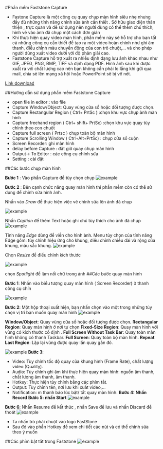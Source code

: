 #Phần mềm Faststone Capture 
- Fastone Capture là một công cụ quay chụp màn hình siêu nhẹ nhưng đầy đủ  những tính năng chỉnh sửa ảnh cần thiết . Sở  hữu giao diện thân thiện , trực quan và dễ sử dụng nên người dùng có thể thêm chú thích, hình vẽ vào ảnh đã chụp một cách đơn giản 
- Khi thực hiện quay video màn hình, phần mềm này sẽ hỗ trợ cho bạn tất cả những công cụ cần thiết để tạo ra một video hoàn chỉnh như ghi âm thanh, điều chỉnh màu chuyển động của con trỏ chuột,... và cho phép người dùng xuất video dưới với độ phân giải cao.
- Faststone Capture hỗ trợ xuất ra nhiều định dạng lưu ảnh khác nhau như GIF, JPEG, PNG, BMP, TIFF và định dạng PDF. Hình ảnh sau khi được xuất ra với chất lượng cao nên bạn không cần phải lo lắng khi gửi qua mail, chia sẻ lên mạng xã hội hoặc PowerPoint sẽ bị vỡ nét.

[Link download](https://v90.x8top.net/tmp082020/cf/soft/2022/12/ba/5/faststone-capture_98.exe)

##Hướng dẫn sử dụng phần mềm Faststone Capture 
- open file in editor  : vào file 
- Capture Window/Object:  Quay vùng cửa sổ hoặc đối tượng được chọn.
- Capture Rectangular Region ( Ctrl+ PrtSc ) :chọn khu vực  chụp ảnh màn hình 
- Capture freehand region ( Ctrl+ shift+ PrtSc) :chọn khu vực quay tùy chỉnh theo con chuột 
- Capture full screen ( Prtsc ) chụp  toàn bộ màn hình 
- Capture Scrolling Window ( Ctrl+Alt+PrtSc) : chụp cửa sổ cuộn  
- Screen Recorder:  ghi màn hình 
- delay before Capture : đặt giờ quay chụp màn hình 
- Output-> To Editor : các công cụ chỉnh sửa
- Setting  : cài đặt 

##Các bước chụp màn hình 

**Bước 1** : Vào phần Capture để tùy chọn chụp 
![example](/ANH/Screenshot_24.png)

**Bước 2** : Bên cạnh chức năng quay màn hình thì phần mềm còn có thể sử dụng để chỉnh sửa hình ảnh.
 
 Nhấn vào *Draw* để thực hiện việc vẽ chỉnh sửa lên ảnh đã chụp

![example](/ANH/Screenshot_25.png)

Nhấn *Caption* để thêm Text hoặc ghi chú tùy thích cho ảnh đã chụp 
![example](/ANH/Screenshot_26.png)


Tính năng *Edge* dùng để viền cho hình ảnh. Menu tùy chọn của tính năng Edge gồm: tùy chỉnh hiệu ứng cho khung, điều chỉnh chiều dài và rộng của khung, màu sắc khung.
![example](/ANH/Screenshot_27.png)

Chọn *Resize* để điều chỉnh kích thước 

![example](/ANH/Screenshot_28.png)

chọn *Spotlight* để làm nổi chữ trong ảnh 
##Các bước quay màn hình 

**Bước 1**: Nhấn vào biểu tượng quay màn hình ( Screen Recorder) ở thanh công cụ chín

![example](/ANH/Screenshot_29.png)


**Bước 2**: Một hộp thoại xuất hiện, bạn nhấn chọn vào một trong những tùy chọn vị trí  bạn muốn quay màn hình
![example](/ANH/Screenshot_30.png)


**Window/Object**:  Quay vùng cửa sổ hoặc đối tượng được chọn.
**Rectangular Region**: Quay màn hình ở nơi tự chọn
**Fixed-Size Region**:  Quay màn hình với vùng có kích thước cố định .
**Full Screen Without Task Bar**: Quay toàn màn hình không có thanh Taskbar.
**Full Screen**: Quay toàn bộ màn hình.
**Repeat Last Region**: Lặp lại vùng được quay  lần quay gần đó.

![example](/ANH/Screenshot_31.png)
**Bước 3**:
- Video: Tùy chỉnh tốc độ quay của khung hình (Frame Rate), chất lượng video (Quality).
- Audio: Tùy chỉnh ghi âm khi thực hiện quay màn hình:  nguồn âm thanh, chất lượng âm thanh, âm thanh.
- Hotkey:  Thực hiện tùy chỉnh bằng các phím tắt.
- Output:  Tùy chỉnh tên, nơi lưu khi xuất video,... 
- Notification:  m thanh báo lúc bật/ tắt quay màn hình.
**Bước 4:  Nhấn Record** 
**Bước 5:  nhấn Start**
![example](/ANH/Screenshot_32.png)


**Bước 6**:  Nhấn Resume để kết thúc , nhấn Save để lưu và nhấn Discard để 
thoát
![example](/ANH/Screenshot_33.png)

- Ta nhấn trỏ phải chuột vào logo FastStone 
- Sau đó vào phần Hotkey để xem chi tiết các nút và có thể chỉnh sửa theo ý muốn 

##Các phím bật tắt trong Faststone
![example](/ANH/Screenshot_34.png)






